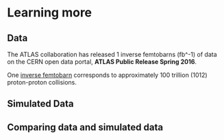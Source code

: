 # Learning more

## Data 
The ATLAS collaboration has released 1 inverse femtobarns (fb^-1) of data on the CERN open data portal, **ATLAS Public Release Spring 2016**.

One [inverse femtobarn](http://writing-guidelines.web.cern.ch/entries/inverse-femtobarn) corresponds to approximately 100 trillion (1012) proton-proton collisions.

## Simulated Data


## Comparing data and simulated data

